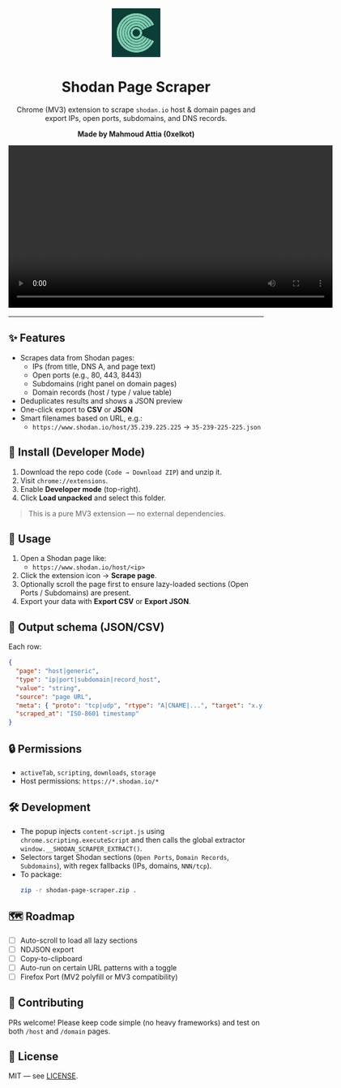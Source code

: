 <div align="center">
  <img src="icons/logo.png" width="96" height="96" alt="logo"><br/>
  <h1>Shodan Page Scraper</h1>
  <p>Chrome (MV3) extension to scrape <code>shodan.io</code> host & domain pages and export IPs, open ports, subdomains, and DNS records.</p>
  <p><strong>Made by Mahmoud Attia (0xelkot)</strong></p>
  <video src="assets/demo.mp4" width="640" controls></video>
</div>

---

## ✨ Features
- Scrapes data from Shodan pages:
  - IPs (from title, DNS A, and page text)
  - Open ports (e.g., 80, 443, 8443)
  - Subdomains (right panel on domain pages)
  - Domain records (host / type / value table)
- Deduplicates results and shows a JSON preview
- One-click export to **CSV** or **JSON**
- Smart filenames based on URL, e.g.:
  - `https://www.shodan.io/host/35.239.225.225` → `35-239-225-225.json`

## 🧩 Install (Developer Mode)
1. Download the repo code (`Code → Download ZIP`) and unzip it.
2. Visit `chrome://extensions`.
3. Enable **Developer mode** (top-right).
4. Click **Load unpacked** and select this folder.

> This is a pure MV3 extension — no external dependencies.

## 🚀 Usage
1. Open a Shodan page like:
   - `https://www.shodan.io/host/<ip>`
2. Click the extension icon → **Scrape page**.
3. Optionally scroll the page first to ensure lazy-loaded sections (Open Ports / Subdomains) are present.
4. Export your data with **Export CSV** or **Export JSON**.

## 📁 Output schema (JSON/CSV)
Each row:
```json
{
  "page": "host|generic",
  "type": "ip|port|subdomain|record_host",
  "value": "string",
  "source": "page URL",
  "meta": { "proto": "tcp|udp", "rtype": "A|CNAME|...", "target": "x.y.z.w", "role": "page_title|DNS A|..." },
  "scraped_at": "ISO-8601 timestamp"
}
```

## 🔒 Permissions
- `activeTab`, `scripting`, `downloads`, `storage`
- Host permissions: `https://*.shodan.io/*`

## 🛠 Development
- The popup injects `content-script.js` using `chrome.scripting.executeScript` and then calls the global extractor `window.__SHODAN_SCRAPER_EXTRACT()`.
- Selectors target Shodan sections (`Open Ports`, `Domain Records`, `Subdomains`), with regex fallbacks (IPs, domains, `NNN/tcp`).
- To package:
  ```bash
  zip -r shodan-page-scraper.zip .
  ```

## 🗺 Roadmap
- [ ] Auto-scroll to load all lazy sections
- [ ] NDJSON export
- [ ] Copy-to-clipboard
- [ ] Auto-run on certain URL patterns with a toggle
- [ ] Firefox Port (MV2 polyfill or MV3 compatibility)

## 🤝 Contributing
PRs welcome! Please keep code simple (no heavy frameworks) and test on both `/host` and `/domain` pages.

## 📜 License
MIT — see [LICENSE](LICENSE).
